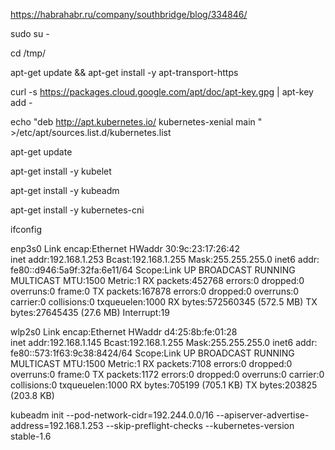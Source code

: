 https://habrahabr.ru/company/southbridge/blog/334846/


sudo su -


cd /tmp/


apt-get update && apt-get install -y apt-transport-https


curl -s https://packages.cloud.google.com/apt/doc/apt-key.gpg | apt-key add -


echo "deb http://apt.kubernetes.io/ kubernetes-xenial main " >/etc/apt/sources.list.d/kubernetes.list


apt-get update
 
 
apt-get install -y kubelet


apt-get install -y kubeadm


apt-get install -y kubernetes-cni


ifconfig


enp3s0    Link encap:Ethernet  HWaddr 30:9c:23:17:26:42  
          inet addr:192.168.1.253  Bcast:192.168.1.255  Mask:255.255.255.0
          inet6 addr: fe80::d946:5a9f:32fa:6e11/64 Scope:Link
          UP BROADCAST RUNNING MULTICAST  MTU:1500  Metric:1
          RX packets:452768 errors:0 dropped:0 overruns:0 frame:0
          TX packets:167878 errors:0 dropped:0 overruns:0 carrier:0
          collisions:0 txqueuelen:1000 
          RX bytes:572560345 (572.5 MB)  TX bytes:27645435 (27.6 MB)
          Interrupt:19 
   
   
wlp2s0    Link encap:Ethernet  HWaddr d4:25:8b:fe:01:28  
          inet addr:192.168.1.145  Bcast:192.168.1.255  Mask:255.255.255.0
          inet6 addr: fe80::573:1f63:9c38:8424/64 Scope:Link
          UP BROADCAST RUNNING MULTICAST  MTU:1500  Metric:1
          RX packets:7108 errors:0 dropped:0 overruns:0 frame:0
          TX packets:1172 errors:0 dropped:0 overruns:0 carrier:0
          collisions:0 txqueuelen:1000 
          RX bytes:705199 (705.1 KB)  TX bytes:203825 (203.8 KB)



kubeadm init --pod-network-cidr=192.244.0.0/16 --apiserver-advertise-address=192.168.1.253 --skip-preflight-checks --kubernetes-version stable-1.6
